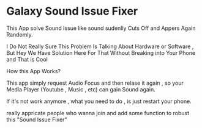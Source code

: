 # Galaxy Sound Issue Fixer

This App solve Sound Issue like sound sudenlly Cuts Off and Appers Again Randomly.

I Do Not Really Sure This Problem Is Talking About Hardware or Software , But Hey We Have Solution Here For That Without Breaking into Your Phone and That is Cool

How this App Works?

This app simply request Audio Focus and then relase it again , so your Media Player (Youtube , Music , etc) can gain Sound again.

If it's not work anymore , what you need to do , is just restart your phone.

really appricate people who wanna join and add some function to robust this "Sound Issue Fixer"

